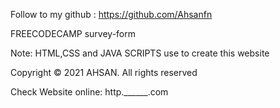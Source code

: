 
Follow to my github : https://github.com/Ahsanfn

FREECODECAMP survey-form

Note: HTML,CSS and JAVA SCRIPTS use to create this website

Copyright © 2021 AHSAN. All rights reserved

Check Website online: http.______.com


 
